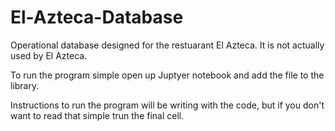 # El-Azteca-Database
Operational database designed for the restuarant El Azteca. It is not actually used by El Azteca.

To run the program simple open up Juptyer notebook and add the file to the library.

Instructions to run the program will be writing with the code, but if you don't want to read that simple trun the final cell.

